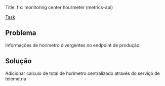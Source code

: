 Title: fix: monitoring center hourmeter (metrics-api)

[Task](https://app.asana.com/1/1207270466405835/project/1209645599538636/task/1210030785137279?focus=true)

## Problema
Informações de horimetro divergentes no endpoint de produção.

## Solução
Adicionar calculo de total de horimetro centralizado através do serviço de telemetria

